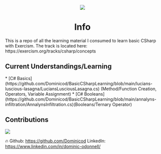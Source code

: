 <p align="center">
  <img src="https://blog.dominwrites.com/wp-content/uploads/2022/07/cropped-cropped-cropped-D-1.png" />
</p>
<center><h1>Info</h1></center>
 This is a repo of all the learning material I consumed to learn basic CSharp with Exercism. The track is located here: https://exercism.org/tracks/csharp/concepts

<h2>Current Understandings/Learning</h2>
* [C# Basics](https://github.com/Dominicod/BasicCSharpLearning/blob/main/lucians-luscious-lasagna/LuciansLusciousLasagna.cs) (Method/Function Creation, Operators, Variable Assignment)
* [C# Booleans](https://github.com/Dominicod/BasicCSharpLearning/blob/main/annalyns-infiltration/AnnalynsInfiltration.cs)(Booleans/Ternary Operator)

## Contributions
<a href="https://github.com/Dominicod/rails-engine-lite/graphs/contributors">
  <img src="https://contrib.rocks/image?repo=Dominicod/rails-engine-lite" />
</a>
<p>🔥 Github: <a href="https://github.com/Dominicod">https://github.com/Dominicod</a> LinkedIn: <a href="https://www.linkedin.com/in/dominic-odonnell/">https://www.linkedin.com/in/dominic-odonnell/</a>  </p>


